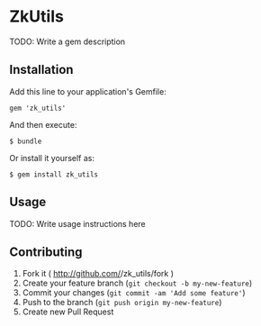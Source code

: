 # ZkUtils

TODO: Write a gem description

## Installation

Add this line to your application's Gemfile:

    gem 'zk_utils'

And then execute:

    $ bundle

Or install it yourself as:

    $ gem install zk_utils

## Usage

TODO: Write usage instructions here

## Contributing

1. Fork it ( http://github.com/<my-github-username>/zk_utils/fork )
2. Create your feature branch (`git checkout -b my-new-feature`)
3. Commit your changes (`git commit -am 'Add some feature'`)
4. Push to the branch (`git push origin my-new-feature`)
5. Create new Pull Request
